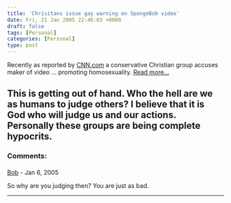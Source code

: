 ```yaml
---
title: 'Chrisitans issue gay warning on SpongeBob video'
date: Fri, 21 Jan 2005 22:46:03 +0000
draft: false
tags: [Personal]
categories: [Personal]
type: post
---
```


Recently as reported by [CNN.com](http://www.cnn.com) a conservative Christian group accuses maker of video ... promoting homosexuality. [Read more...](http://www.cnn.com/2005/SHOWBIZ/TV/01/20/sponge.bob.reut/index.html)

This is getting out of hand. Who the hell are we as humans to judge others? I believe that it is God who will judge us and our actions. Personally these groups are being complete hypocrits.
---
### Comments:
#### 
[Bob]( "") - <time datetime="2005-01-22 01:14:01">Jan 6, 2005</time>

So why are you judging then? You are just as bad.
<hr />

